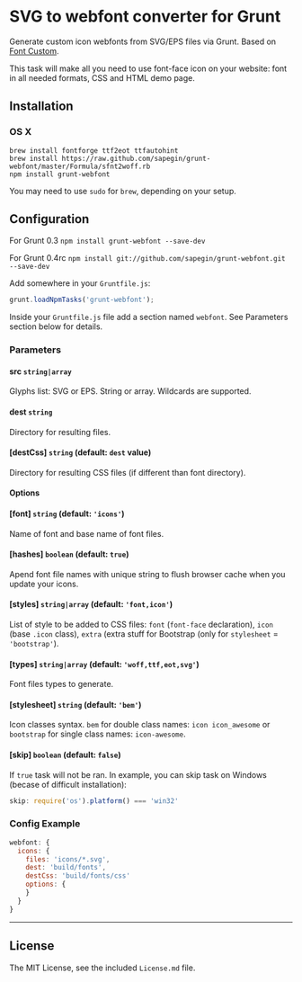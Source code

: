 # SVG to webfont converter for Grunt

Generate custom icon webfonts from SVG/EPS files via Grunt. Based on [Font Custom](http://endtwist.github.com/fontcustom/).

This task will make all you need to use font-face icon on your website: font in all needed formats, CSS and HTML demo page.


## Installation

### OS X

```
brew install fontforge ttf2eot ttfautohint
brew install https://raw.github.com/sapegin/grunt-webfont/master/Formula/sfnt2woff.rb
npm install grunt-webfont
```

You may need to use `sudo` for `brew`, depending on your setup.


## Configuration

For Grunt 0.3
`npm install grunt-webfont --save-dev`

For Grunt 0.4rc
`npm install git://github.com/sapegin/grunt-webfont.git --save-dev`

Add somewhere in your `Gruntfile.js`:

```javascript
grunt.loadNpmTasks('grunt-webfont');
```

Inside your `Gruntfile.js` file add a section named `webfont`. See Parameters section below for details.


### Parameters

#### src `string|array`

Glyphs list: SVG or EPS. String or array. Wildcards are supported.

#### dest `string`

Directory for resulting files.

#### [destCss] `string` (default: `dest` value)

Directory for resulting CSS files (if different than font directory).

#### Options

#### [font] `string` (default: `'icons'`)

Name of font and base name of font files.

#### [hashes] `boolean` (default: `true`)

Apend font file names with unique string to flush browser cache when you update your icons.

#### [styles] `string|array` (default: `'font,icon'`)

List of style to be added to CSS files: `font` (`font-face` declaration), `icon` (base `.icon` class), `extra` (extra stuff for Bootstrap (only for `stylesheet` = `'bootstrap'`).

#### [types] `string|array` (default: `'woff,ttf,eot,svg'`)

Font files types to generate.

#### [stylesheet] `string` (default: `'bem'`)

Icon classes syntax. `bem` for double class names: `icon icon_awesome` or `bootstrap` for single class names: `icon-awesome`.

#### [skip] `boolean` (default: `false`)

If `true` task will not be ran. In example, you can skip task on Windows (becase of difficult installation):

``` javascript
skip: require('os').platform() === 'win32'
```


### Config Example

``` javascript
webfont: {
  icons: {
    files: 'icons/*.svg',
    dest: 'build/fonts',
    destCss: 'build/fonts/css'
    options: {
    }
  }
}
```


---

## License

The MIT License, see the included `License.md` file.
